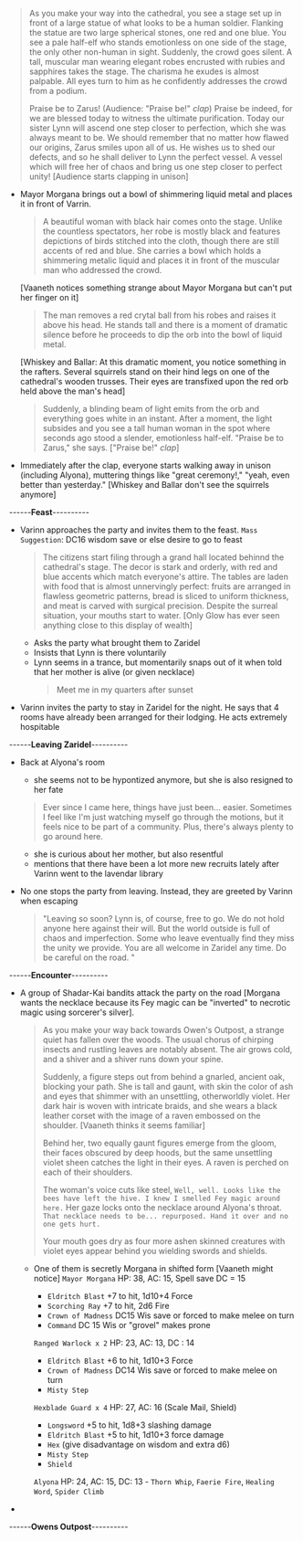 
> As you make your way into the cathedral, you see a stage set up in front of a large statue of what looks to be a human soldier. Flanking the statue are two large spherical stones, one red and one blue. You see a pale half-elf who stands emotionless on one side of the stage, the only other non-human in sight. Suddenly, the crowd goes silent. A tall, muscular man wearing elegant robes encrusted with rubies and sapphires takes the stage. The charisma he exudes is almost palpable. All eyes turn to him as he confidently addresses the crowd from a podium. 
> 
> Praise be to Zarus! (Audience: "Praise be!" *clap*) Praise be indeed, for we are blessed today to witness the ultimate purification. Today our sister Lynn will ascend one step closer to perfection, which she was always meant to be. We should remember that no matter how flawed our origins, Zarus smiles upon all of us. He wishes us to shed our defects, and so he shall deliver to Lynn the perfect vessel. A vessel which will free her of chaos and bring us one step closer to perfect unity! [Audience starts clapping in unison]
  - Mayor Morgana brings out a bowl of shimmering liquid metal and places it in front of Varrin.  
    > A beautiful woman with black hair comes onto the stage. Unlike the countless spectators, her robe is mostly black and features depictions of birds stitched into the cloth, though there are still accents of red and blue. She carries a bowl which holds a shimmering metalic liquid and places it in front of the muscular man who addressed the crowd. 

    [Vaaneth notices something strange about Mayor Morgana but can't put her finger on it]  
    > The man removes a red crytal ball from his robes and raises it above his head. He stands tall and there is a moment of dramatic silence before he proceeds to dip the orb into the bowl of liquid metal.   
    
    [Whiskey and Ballar: At this dramatic moment, you notice something in the rafters. Several squirrels stand on their hind legs on one of the cathedral's wooden trusses. Their eyes are transfixed upon the red orb held above the man's head] 

    > Suddenly, a blinding beam of light emits from the orb and everything goes white in an instant. After a moment, the light subsides and you see a tall human woman in the spot where seconds ago stood a slender, emotionless half-elf. "Praise be to Zarus," she says. ["Praise be!" *clap*]
  - Immediately after the clap, everyone starts walking away in unison (including Alyona), muttering things like "great ceremony!," "yeah, even better than yesterday."
  [Whiskey and Ballar don't see the squirrels anymore]
    

 &nbsp;------**Feast**---------- 
- Varinn approaches the party and invites them to the feast.
      `Mass Suggestion`: DC16 wisdom save or else desire to go to feast
  > The citizens start filing through a grand hall located behinnd the cathedral's stage. The decor is stark and orderly, with red and blue accents which match everyone's attire. The tables are laden with food that is almost unnervingly perfect: fruits are arranged in flawless geometric patterns, bread is sliced to uniform thickness, and meat is carved with surgical precision. Despite the surreal situation, your mouths start to water. [Only Glow has ever seen anything close to this display of wealth]
  - Asks the party what brought them to Zaridel
  - Insists that Lynn is there voluntarily 
  - Lynn seems in a trance, but momentarily snaps out of it when told that her mother is alive (or given necklace)
    > Meet me in my quarters after sunset 

- Varinn invites the party to stay in Zaridel for the night. He says that 4 rooms have already been arranged for their lodging. He acts extremely hospitable

&nbsp;------**Leaving Zaridel**----------  
- Back at Alyona's room
  - she seems not to be hypontized anymore, but she is also resigned to her fate
  > Ever since I came here, things have just been... easier. Sometimes I feel like I'm just watching myself go through the motions, but it feels nice to be part of a community. Plus, there's always plenty to go around here. 
  - she is curious about her mother, but also resentful
  - mentions that there have been a lot more new recruits lately after Varinn went to the lavendar library

- No one stops the party from leaving. Instead, they are greeted by Varinn when escaping
  > "Leaving so soon? Lynn is, of course, free to go. We do not hold anyone here against their will. But the world outside is full of chaos and imperfection. Some who leave eventually find they miss the unity we provide. You are all welcome in Zaridel any time. Do be careful on the road. "


&nbsp;------**Encounter**---------- 
- A group of Shadar-Kai bandits attack the party on the road [Morgana wants the necklace because its Fey magic can be "inverted" to necrotic magic using sorcerer's silver]. 
  >  As you make your way back towards Owen's Outpost, a strange quiet has fallen over the woods. The usual chorus of chirping insects and rustling leaves are notably absent. The air grows cold, and a shiver and a shiver runs down your spine.
    > 
  > Suddenly, a figure steps out from behind a gnarled, ancient oak, blocking your path. She is tall and gaunt, with skin the color of ash and eyes that shimmer with an unsettling, otherworldly violet. Her dark hair is woven with intricate braids, and she wears a black leather corset with the image of a raven embossed on the shoulder. [Vaaneth thinks it seems familiar]
  >
  >Behind her, two equally gaunt figures emerge from the gloom, their faces obscured by deep hoods, but the same unsettling violet sheen catches the light in their eyes. A raven is perched on each of their shoulders. 
  >
  > The woman's voice cuts like steel, `Well, well. Looks like the bees have left the hive. I knew I smelled Fey magic around here.` Her gaze locks onto the necklace around Alyona's throat. `That necklace needs to be... repurposed. Hand it over and no one gets hurt.` 
  >
  >Your mouth goes dry as four more ashen skinned creatures with violet eyes appear behind you wielding swords and shields. 
  - One of them is secretly Morgana in shifted form [Vaaneth might notice]
`Mayor Morgana` HP: 38, AC: 15, Spell save DC = 15
    -  `Eldritch Blast` +7 to hit, 1d10+4 Force
    -  `Scorching Ray` +7 to hit, 2d6 Fire
    -  `Crown of Madness` DC15 Wis save or forced to make melee on turn
    -  `Command` DC 15 Wis or "grovel" makes prone
  &nbsp;

    `Ranged Warlock x 2` HP: 23, AC: 13, DC : 14
    -  `Eldritch Blast` +6 to hit, 1d10+3 Force
    -  `Crown of Madness` DC14 Wis save or forced to make melee on turn
    -  `Misty Step`
  &nbsp;

    `Hexblade Guard x 4` HP: 27, AC: 16 (Scale Mail, Shield)
    - `Longsword` +5 to hit, 1d8+3 slashing damage
    - `Eldritch Blast` +5 to hit, 1d10+3 force damage
    - `Hex` (give disadvantage on wisdom and extra d6)
    - `Misty Step`
    - `Shield`
  &nbsp;

    `Alyona` HP: 24, AC: 15, DC: 13
        - `Thorn Whip`, `Faerie Fire`, `Healing Word`, `Spider Climb`
- 
&nbsp;------**Owens Outpost**---------- 